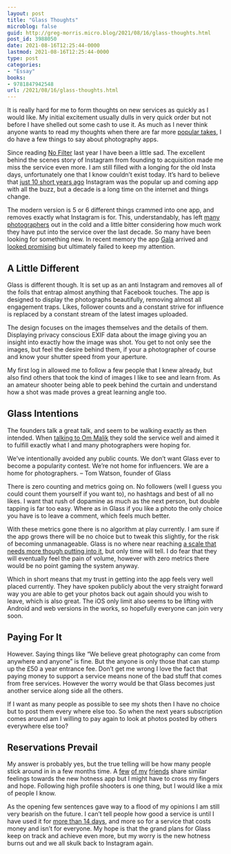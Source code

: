 ```yaml
---
layout: post
title: "Glass Thoughts"
microblog: false
guid: http://greg-morris.micro.blog/2021/08/16/glass-thoughts.html
post_id: 3988050
date: 2021-08-16T12:25:44-0000
lastmod: 2021-08-16T12:25:44-0000
type: post
categories:
- "Essay"
books:
- 9781847942548
url: /2021/08/16/glass-thoughts.html
---
```

<p>It is really hard for me to form thoughts on new services as quickly as I would like. My initial excitement usually dulls in very quick order but not before I have shelled out some cash to use it. As much as I never think anyone wants to read my thoughts when there are far more <a href="https://daringfireball.net/linked/2021/08/13/glass">popular takes</a>, I do have a few things to say about photography apps.</p><p>Since reading <a href="https://micro.blog/books/9781847942548">No Filter</a> last year I have been a little sad. The excellent behind the scenes story of Instagram from founding to acquisition made me miss the service even more. I am still filled with a longing for the old Insta days, unfortunately one that I know couldn’t exist today. It’s hard to believe that <a href="https://techcrunch.com/2010/09/20/instagram/?guccounter=1">just 10 short years ago</a> Instagram was the popular up and coming app with all the buzz, but a decade is a long time on the internet and things change.</p><p>The modern version is 5 or 6 different things crammed into one app, and removes exactly what Instagram is for. This, understandably, has left <a href="https://www.youtube.com/watch?v=b5FHv0g0agg">many photographers</a> out in the cold and a little bitter considering how much work they have put into the service over the last decade. So many have been looking for something new. In recent memory the app <a href="https://apps.apple.com/gb/app/gala-creativity-welcomed/id1560876288">Gala</a> arrived and <a href="https://twitter.com/GR36/status/1421159556571353089?s=20">looked promising</a> but ultimately failed to keep my attention.</p><h2 id="a-little-different">A Little Different</h2><p>Glass is different though. It is set up as an anti Instagram and removes all of the foils that entrap almost anything that Facebook touches. The app is designed to display the photographs beautifully, removing almost all engagement traps. Likes, follower counts and a constant strive for influence is replaced by a constant stream of the latest images uploaded.</p><p>The design focuses on the images themselves and the details of them. Displaying privacy conscious EXIF data about the image giving you an insight into exactly how the image was shot. You get to not only see the images, but feel the desire behind them, if your a photographer of course and know your shutter speed from your aperture.</p><p>My first log in allowed me to follow a few people that I knew already, but also find others that took the kind of images I like to see and learn from. As an amateur shooter being able to peek behind the curtain and understand how a shot was made proves a great learning angle too.</p><h2 id="glass-intentions">Glass Intentions</h2><p>The founders talk a great talk, and seem to be walking exactly as then intended. When <a href="https://om.co/2021/08/10/glass/">talking to Om Malik</a> they sold the service well and aimed it to fulfill exactly what I and many photographers were hoping for.</p><p>We’ve intentionally avoided any public counts. We don’t want Glass ever to become a popularity contest. We’re not home for influencers. We are a home for photographers. – Tom Watson, founder of Glass</p><p>There is zero counting and metrics going on. No followers (well I guess you could count them yourself if you want to), no hashtags and best of all no likes. I want that rush of dopamine as much as the next person, but double tapping is far too easy. Where as in Glass if you like a photo the only choice you have is to leave a comment, which feels much better.</p><p>With these metrics gone there is no algorithm at play currently. I am sure if the app grows there will be no choice but to tweak this slightly, for the risk of becoming unmanageable. Glass is no where near reaching <a href="https://gregmorris.co.uk/the-problem-of/">a scale that needs more though putting into it</a>, but only time will tell. I do fear that they will eventually feel the pain of volume, however with zero metrics there would be no point gaming the system anyway.</p><p>Which in short means that my trust in getting into the app feels very well placed currently. They have spoken publicly about the very straight forward way you are able to get your photos back out again should you wish to leave, which is also great. The iOS only limit also seems to be lifting with Android and web versions in the works, so hopefully everyone can join very soon.</p><h2 id="paying-for-it">Paying For It</h2><p>However. Saying things like “We believe great photography can come from anywhere and anyone” is fine. But the anyone is only those that can stump up the £50 a year entrance fee. Don’t get me wrong I love the fact that paying money to support a service means none of the bad stuff that comes from free services. However the worry would be that Glass becomes just another service along side all the others.</p><p>If I want as many people as possible to see my shots then I have no choice but to post them every where else too. So when the next years subscription comes around am I willing to pay again to look at photos posted by others everywhere else too?</p><h2 id="reservations-prevail">Reservations Prevail</h2><p>My answer is probably yes, but the true telling will be how many people stick around in in a few months time. A <a href="https://gabz.org/2021/08/15/things-i-love.html">few</a> <a href="https://chrishannah.me/glass-a-new-photo-sharing-app/">of my</a> <a href="https://twitter.com/mattbirchler/status/1426920735113629696?s=20">friends</a> share similar feelings towards the new hotness app but I might have to cross my fingers and hope. Following high profile shooters is one thing, but I would like a mix of people I know.</p><p>As the opening few sentences gave way to a flood of my opinions I am still very bearish on the future. I can’t tell people how good a service is until I have used it for <a href="https://chrisjwilson.me/2021/08/06/how-do-you.html">more than 14 days</a>, and more so for a service that costs money and isn’t for everyone. My hope is that the grand plans for Glass keep on track and achieve even more, but my worry is the new hotness burns out and we all skulk back to Instagram again.</p>
